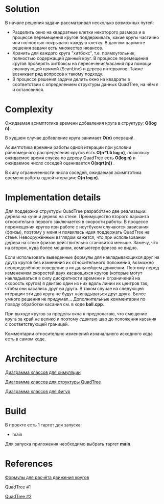 # Solution

В начале решения задачи рассматривал несколько возможных путей:
<ul>
  <li>Разделить окно на квадратные клетки некоторого размера и в процессе перемещения кругов поддерживать, какие кругы частично или полностью покрывают каждую клетку. В данном варианте решения задачи есть множество нюансов. </li>
  <li>Хранить для каждого круга "хитбокс", т.е. прямоугольник, полностью содержащий данный круг. В процессе перемещения кругов проверять хитбоксы на пересечения/касания при помощи сканирующей прямой (ScanLine) и дерева интервалов. Также возникает ряд вопросов к такому подходу. </li>
  <li>В процессе решения задачи делить окно на квадраты в соответствии с определением структуры данных QuadTree, на чём я и остановился. </li>
</ul>

# Complexity

Ожидаемая асимптотика времени добавления круга в структуру: **O(log n)**.

В худшем случае добавление круга занимает **O(n)** операций.

Асимптотика времени работы одной итерации при условии равномерного распределения кругов есть **O(n^1.5 log n)**,
поскольку ожидаемое время спуска по дереву QuadTree есть **O(log n)** и ожидаемое число соседей оценивается **O(sqrt(n))** .

В силу ограниченности числа соседей, ожидаемая асимптотика времени работы одной итерации: **O(n log n)**.

# Implementation details

Для поддержки структуры QuadTree разработано две реализации: дерево на куче и дерево на стеке.
Преимущество второго варианта относительно первого заключается в скорости работы.
В процессе перемещения кругов при работе с ноутбуком случаются зависания (фризы), поэтому у меня и появилась идея поддержать QuadTree на стеке.
Невооружённым взглядом кажется, что при использовании дерева на стеке фризов действительно становится меньше.
Замечу, что на втором, куда более мощном, компьютере фризов не видно.

Если использовать выведенные формулы для накладывающихся друг на друга кругов без изменения их относительного положения,
возможно неопределённое поведение в их дальнейшем движении.
Поэтому перед изменением скоростей двух касающихся кругов (которые могут накладываться в силу дискретности времени и
ограничений на скорость кругов) я двигаю один из них вдоль линии их центров так, чтобы они касались друг на друга.
В таком случае на следующей итерации эти два круга не будут накладываться друг друга. Более умного решения не придумал...
Дополнительные комментарии по поводу обработки касания см. в коде **ball.cpp**.

При выходе кругов за пределы окна я предполагаю, что смещение круга за край не велико и поэтому сдвигаю шар до положения
касания с соответствующей границей.

Комментарии относительно изменений изначального исходного кода есть в самом коде.

# Architecture

[Диаграмма классов для симуляции](UML/simulation.drawio.png?raw=true "Simulation class diagram")

[Диаграмма классов для структуры QuadTree](UML/quad_tree.drawio.png?raw=true "quad_tree class diagram")

[Диаграмма классов для фигур](UML/shape.drawio.png?raw=true "Shape class diagram")


# Build

В проекте есть 1 таргет для запуска:
<ul>
  <li> main </li>

[//]: # (  <li> test </li>)

[//]: # (  <li> test_two_balls </li>)
</ul>

[//]: # (Последние два я использовал для тестирования решения.)

Для запуска приложения необходимо выбрать таргет **main**.

# References

[Формулы для расчёта движения кругов](https://en.wikipedia.org/wiki/Elastic_collision)

[QuadTree #1](https://vixra.org/pdf/2005.0108v1.pdf)

[QuadTree #2](https://github.com/pvigier/Quadtree)
